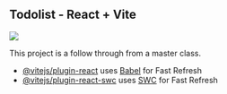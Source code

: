 ## Todolist - React + Vite
<img src="https://media.discordapp.net/attachments/1223520563461623878/1223521429962625074/image.png?ex=661a2820&is=6607b320&hm=21dd69d48daa56c6df49194b503b4b3d9abdc82368654c8b4fb4957ae08a6238&=&format=webp&quality=lossless&width=1206&height=583">

This project is a follow through from a master class.

- [@vitejs/plugin-react](https://github.com/vitejs/vite-plugin-react/blob/main/packages/plugin-react/README.md) uses [Babel](https://babeljs.io/) for Fast Refresh
- [@vitejs/plugin-react-swc](https://github.com/vitejs/vite-plugin-react-swc) uses [SWC](https://swc.rs/) for Fast Refresh
